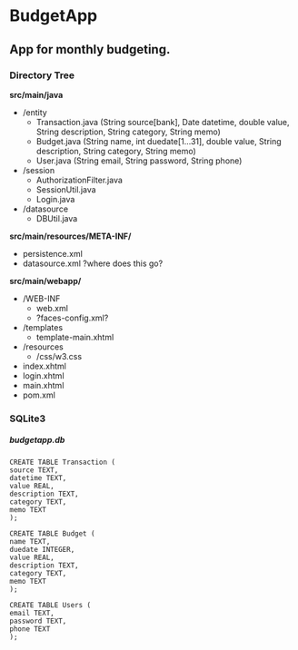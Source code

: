 # BudgetApp
## App for monthly budgeting.
### Directory Tree 

**src/main/java**
  - /entity
    - Transaction.java (String source[bank], Date datetime, double value, String description, String category, String memo)
    - Budget.java (String name, int duedate[1...31], double value, String description, String category, String memo)
    - User.java (String email, String password, String phone)
  - /session
    - AuthorizationFilter.java
    - SessionUtil.java
    - Login.java
  - /datasource
    - DBUtil.java

**src/main/resources/META-INF/**
  - persistence.xml
  - datasource.xml ?where does this go?

**src/main/webapp/**
  - /WEB-INF
    - web.xml
    - ?faces-config.xml?
  - /templates
    - template-main.xhtml
  - /resources
    - /css/w3.css
  - index.xhtml
  - login.xhtml
  - main.xhtml
- pom.xml

### SQLite3
##### budgetapp.db
```
CREATE TABLE Transaction (
source TEXT,
datetime TEXT,
value REAL,
description TEXT,
category TEXT,
memo TEXT
);
```
```
CREATE TABLE Budget (
name TEXT,
duedate INTEGER,
value REAL,
description TEXT,
category TEXT,
memo TEXT
);
```
```
CREATE TABLE Users (
email TEXT,
password TEXT,
phone TEXT
);
```
